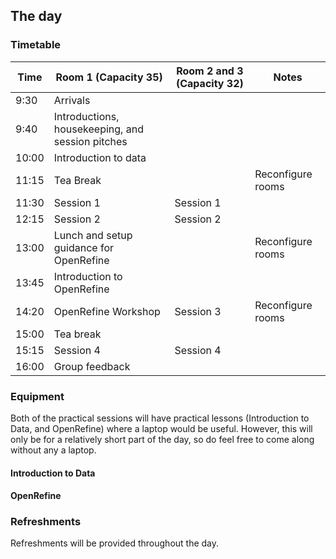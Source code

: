 The day
-------

### Timetable

| Time | Room 1 (Capacity 35) | Room 2 and 3 (Capacity 32) | Notes | 
| ---- | -------------------- | -------------------------- | ----- |
| 9:30 | Arrivals |  |  |
| 9:40 | Introductions, housekeeping, and session pitches |||
| 10:00 | Introduction to data |  |  |
| 11:15 | Tea Break |  | Reconfigure rooms |
| 11:30 | Session 1 | Session 1 |  |
| 12:15 | Session 2 | Session 2 |  |
| 13:00 | Lunch and setup guidance for OpenRefine |  | Reconfigure rooms |
| 13:45 | Introduction to OpenRefine |  |  |
| 14:20 | OpenRefine Workshop | Session 3 | Reconfigure rooms |
| 15:00 | Tea break |  |  |
| 15:15 | Session 4 | Session 4 |  |
| 16:00 | Group feedback |  |  |

### Equipment

Both of the practical sessions will have practical lessons (Introduction to Data,  and OpenRefine) where a laptop would be useful. However, this will only be for a relatively short part of the day, so do feel free to come along without any a laptop.


#### Introduction to Data


#### OpenRefine



### Refreshments

Refreshments will be provided throughout the day.


